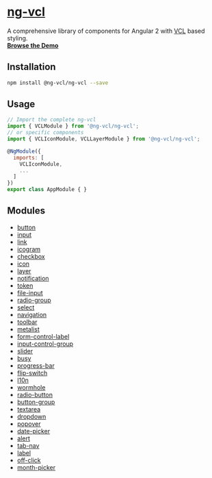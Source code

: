 # [ng-vcl](https://ng-vcl.github.io/ng-vcl/)

A comprehensive library of components for Angular 2 with [VCL](http://vcl.github.io/) based styling.<br>
**[Browse the Demo](https://ng-vcl.github.io/ng-vcl/)**

## Installation

```sh
npm install @ng-vcl/ng-vcl --save
```

## Usage

```js
// Import the complete ng-vcl
import { VCLModule } from '@ng-vcl/ng-vcl';
// or specific components
import { VCLIconModule, VCLLayerModule } from '@ng-vcl/ng-vcl';

@NgModule({
  imports: [
    VCLIconModule,
    ...
  ]
})
export class AppModule { }
```

## Modules

- [button](./button)
- [input](./input)
- [link](./link)
- [icogram](./icogram)
- [checkbox](./checkbox)
- [icon](./icon)
- [layer](./layer)
- [notification](./notification)
- [token](./token)
- [file-input](./file-input)
- [radio-group](./radio-group)
- [select](./select)
- [navigation](./navigation)
- [toolbar](./toolbar)
- [metalist](./metalist)
- [form-control-label](./form-control-label)
- [input-control-group](./input-control-group)
- [slider](./slider)
- [busy](./busy)
- [progress-bar](./progress-bar)
- [flip-switch](./flip-switch)
- [l10n](./l10n)
- [wormhole](./wormhole)
- [radio-button](./radio-button)
- [button-group](./button-group)
- [textarea](./textarea)
- [dropdown](./dropdown)
- [popover](./popover)
- [date-picker](./date-picker)
- [alert](./alert)
- [tab-nav](./tab-nav)
- [label](./label)
- [off-click](./off-click)
- [month-picker](./month-picker)
